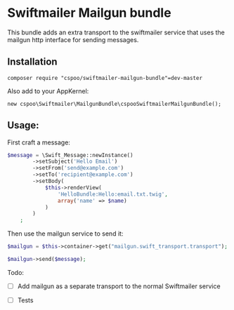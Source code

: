 
# Swiftmailer Mailgun bundle

This bundle adds an extra transport to the swiftmailer service that uses the mailgun
http interface for sending messages.

## Installation

```
composer require "cspoo/swiftmailer-mailgun-bundle"=dev-master
```

Also add to your AppKernel:

```
new cspoo\Swiftmailer\MailgunBundle\cspooSwiftmailerMailgunBundle();

```


## Usage:

First craft a message:

```php
$message = \Swift_Message::newInstance()
        ->setSubject('Hello Email')
        ->setFrom('send@example.com')
        ->setTo('recipient@example.com')
        ->setBody(
            $this->renderView(
                'HelloBundle:Hello:email.txt.twig',
                array('name' => $name)
            )
        )
    ;
```

Then use the mailgun service to send it:

```php
$mailgun = $this->container->get("mailgun.swift_transport.transport");

$mailgun->send($message);
```

Todo:
 * [ ] Add mailgun as a separate transport to the normal Swiftmailer service
 * [ ] Tests


